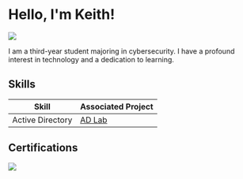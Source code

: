 # Hello, I'm Keith!
<a href="https:/www.linkedin.com/in/keith-fecteau-jr"><img src="https://img.shields.io/badge/-LinkedIn-0072b1?&style=for-the-badge&logo=linkedin&logoColor=white" /></a>



I am a third-year student majoring in cybersecurity. I have a profound interest in technology and a dedication to learning.



## Skills


| Skill                                         | Associated Project         |
|-----------------------------------------------|----------------------------|
| Active Directory          | <a href="[(https://github.com/KeithFecteau/Activedirectorylab)]">AD Lab</a>|



## Certifications

<div>
<img src="https://img.shields.io/badge/-A%2B-4D4D4D?&style=for-the-badge&logo=CompTIA&logoColor=white" />

</div>
